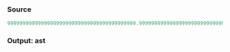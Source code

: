 ### Source
```js parse:expr
999999999999999999999999999999999999999999.9999999999999999999999999999999999999999999
```

### Output: ast


